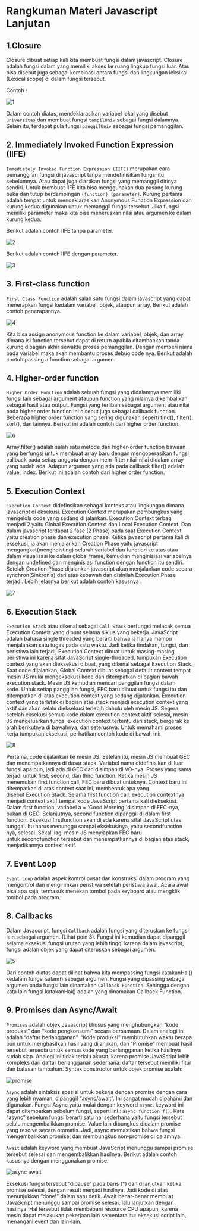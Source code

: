 # Rangkuman Materi Javascript Lanjutan
## 1.Closure
Closure dibuat setiap kali kita membuat fungsi dalam javascript. Closure adalah fungsi dalam yang memiliki akses ke ruang lingkup fungsi luar.
Atau bisa disebut juga sebagai kombinasi antara fungsi dan lingkungan leksikal (Lexical scope) di dalam fungsi tersebut.

Contoh : 

![1](https://user-images.githubusercontent.com/100962621/193505774-7337d6b8-02c3-45cd-88e8-b176501bd1eb.PNG)

Dalam contoh diatas, mendeklarasikan variabel lokal yang disebut `universitas` dan membuat fungsi `tampilUniv` sebagai fungsi dalamnya. Selain itu, terdapat pula
fungsi `panggilUniv` sebagai fungsi pemanggilan.

## 2. Immediately Invoked Function Expression (IIFE)
`Immediately Invoked Function Expression (IIFE)` merupakan cara pemanggilan fungsi di javascript tanpa mendefinisikan fungsi itu sebelumnya. Atau dapat juga diartikan
fungsi yang memanggil dirinya sendiri. Untuk membuat IIFE kita bisa menggunakan dua pasang kurung buka dan tutup berdampingan `(function) (parameter)`.
Kurung pertama adalah tempat untuk mendeklarasikan Anonymous Function Expression dan kurung kedua digunakan untuk memanggil fungsi tersebut. Jika fungsi memiliki
parameter maka kita bisa meneruskan nilai atau argumen ke dalam kurung kedua.

Berikut adalah contoh IIFE tanpa parameter.

![2](https://user-images.githubusercontent.com/100962621/193516890-1a662314-75f8-479f-81c6-a5596c17f018.PNG)

Berikut adalah contoh IIFE dengan parameter.

![3](https://user-images.githubusercontent.com/100962621/193518080-62e008cf-8dc8-4a58-b73e-8c2c44eb1e10.PNG)

## 3. First-class function
`First Class Function` adalah salah satu fungsi dalam javascript yang dapat menerapkan fungsi kedalam variabel, objek, ataupun array. Berikut adalah contoh penerapannya.

![4](https://user-images.githubusercontent.com/100962621/193523501-cd6fb9eb-835f-40b8-b09f-3b2daa3fb443.PNG)

Kita bisa assign anonymous function ke dalam variabel, objek, dan array dimana isi function tersebut dapat di return apabila ditambahkan tanda kurung dibagian akhir sewaktu proses pemanggilan. Dengan memberi nama pada variabel maka akan membantu proses debug code nya. Berikut adalah contoh passing a function sebagai argumen.

## 4. Higher-order function
`Higher Order Function` adalah sebuah fungsi yang didalamnya memiliki fungsi lain sebagai argument ataupun function yang nilainya dikembalikan sebagai hasil atau output. Fungsi yang terlibah sebagai argument atau nilai pada higher order function ini disebut juga sebagai callback function. Beberapa higher order function yang sering digunakan seperti find(), filter(), sort(), dan lainnya. Berikut ini adalah contoh dari higher order function.

![6](https://user-images.githubusercontent.com/100962621/193540547-32c7d76d-fb0f-4404-b02b-d903eeacfa8b.PNG)

Array.filter() adalah salah satu metode dari higher-order function bawaan yang berfungsi untuk membuat array baru dengan mengoperasikan fungsi callback pada setiap anggota dengan mem-filter nilai-nilai didalam array yang sudah ada. Adapun argumen yang ada pada callback filter() adalah: value, index.
Berikut ini adalah contoh dari higher order function.



## 5. Execution Context
`Execution Context` didefinsikan sebagai konteks atau lingkungan dimana javascript di eksekusi. Execution Context merupakan pembungkus yang mengelola code yang sedang di jalankan. Execution Context terbagi menjadi 2 yaitu Global Execution Context dan Local Execution Context. Dan dalam javascript terdapat 2 fase (2 Phase) pada saat Execution Context yaitu creation phase dan execution phase. Ketika javascript pertama kali di eksekusi, ia akan menjalankan Creation Phase yaitu javascript mengangkat(menghoisting) seluruh variabel dan function ke atas atau dalam visualisasi ke dalam global frame, kemudian menginisiasi variabelnya dengan undefined dan menginisiasi function dengan function itu sendiri. Setelah Creation Phase dijalankan javascript akan menjalankan code secara synchron(Sinkronis) dari atas kebawah dan disinilah Execution Phase terjadi. Lebih jelasnya berikut adalah contoh kasusnya :

![7](https://user-images.githubusercontent.com/100962621/193550086-38e78e7e-be05-45c5-aa77-2182e89da140.PNG)

## 6. Execution Stack
`Execution Stack` atau dikenal sebagai `Call Stack` berfungsi melacak semua Execution Context yang dibuat selama siklus yang bekerja. JavaScript adalah bahasa single threaded yang berarti bahwa ia hanya mampu menjalankan satu tugas pada satu waktu. Jadi ketika tindakan, fungsi, dan peristiwa lain terjadi, Execution Context dibuat untuk masing-masing peristiwa ini karena sifat JavaScript single-threaded, tumpukan Execution context yang akan dieksekusi dibuat, yang dikenal sebagai Execution Stack.
Saat code dijalankan, Global Context dibuat sebagai default context tempat mesin JS mulai mengeksekusi kode dan ditempatkan di bagian bawah execution stack. Mesin JS kemudian mencari panggilan fungsi dalam kode. Untuk setiap panggilan fungsi, FEC baru dibuat untuk fungsi itu dan ditempatkan di atas execution context yang sedang dijalankan. Execution context yang terletak di bagian atas stack menjadi execution context yang aktif dan akan selalu dieksekusi terlebih dahulu oleh mesin JS. Segera setelah eksekusi semua kode dalam execution context aktif selesai, mesin JS mengeluarkan fungsi execution context tertentu dari stack, bergerak ke arah berikutnya di bawahnya, dan seterusnya. Untuk memahami proses kerja tumpukan eksekusi, perhatikan contoh kode di bawah ini:

![8](https://user-images.githubusercontent.com/100962621/193573392-03613b22-dae3-4ba2-87b2-0e13c2f82321.PNG)

Pertama, code dijalankan ke mesin JS. Setelah itu, mesin JS membuat GEC dan menempatkannya di dasar stack. Variabel nama didefinisikan di luar fungsi apa pun, jadi ada di GEC dan disimpan di VO-nya. Proses yang sama terjadi untuk first, second, dan third function. Ketika mesin JS menemukan first function call, FEC baru dibuat untuknya. Context baru ini ditempatkan di atas context saat ini, membentuk apa yang disebut Execution Stack. Selama first function call, execution contextnya menjadi context aktif tempat kode JavaScript pertama kali dieksekusi. Dalam first function, variabel a = 'Good Morning!'disimpan di FEC-nya, bukan di GEC. Selanjutnya, second function dipanggil di dalam first function. Eksekusi firstfunction akan dijeda karena sifat JavaScript utas tunggal. Itu harus menunggu sampai eksekusinya, yaitu secondfunction nya, selesai. Sekali lagi mesin JS menyiapkan FEC baru untuk secondfunction tersebut dan menempatkannya di bagian atas stack, menjadikannya context aktif.


## 7. Event Loop
`Event Loop` adalah aspek kontrol pusat dan konstruksi dalam program yang mengontrol dan mengirimkan peristiwa setelah peristiwa awal. Acara awal bisa apa saja, termasuk menekan tombol pada keyboard atau mengklik tombol pada program.

## 8. Callbacks
Dalam Javascript, fungsi `Callback` adalah fungsi yang diteruskan ke fungsi lain sebagai argumen. (Lihat poin 3). Fungsi ini kemudian dapat dipanggil selama eksekusi fungsi urutan yang lebih tinggi karena dalam javascript, fungsi adalah objek yang dapat diteruskan sebagai argumen.

![5](https://user-images.githubusercontent.com/100962621/193526748-7fc553c7-d047-4ed4-94f7-5dedaeed71df.PNG)

Dari contoh diatas dapat dilihat bahwa kita mempassing fungsi katakanHai() kedalam fungsi salam() sebagai argumen. Fungsi yang dipassing sebagai argumen pada fungsi lain dinamakan `Callback Function`. Sehingga dengan kata lain fungsi katakanHai() adalah yang dinamakan Callback Function.

## 9. Promises dan Async/Await

`Promises` adalah objek Javascript khusus yang menghubungkan “kode produksi” dan “kode pengkonsumi” secara bersamaan. Dalam analogi ini adalah “daftar berlangganan”. “Kode produksi” membutuhkan waktu berapa pun untuk menghasilkan hasil yang dijanjikan, dan “Promise” membuat hasil tersebut tersedia untuk semua kode yang berlangganan ketika hasilnya sudah siap. Analogi ini tidak terlalu akurat, karena promise JavaScript lebih kompleks dari daftar berlangganan sederhana: daftar tersebut memiliki fitur dan batasan tambahan. Syntax constructor untuk objek promise adalah:

![promise](https://user-images.githubusercontent.com/100962621/193583974-f96985ab-a17a-40c5-8991-c6b0c480fda8.PNG)


`Async` adalah sintaksis spesial untuk bekerja dengan promise dengan cara yang lebih nyaman, dipanggil “async/await”. Ini sangat mudah dipahami dan digunakan. Fungsi Async yaitu mulai dengan keyword `async`. keyword ini dapat ditempatkan sebelum fungsi, seperti ini : `async function f()`. Kata “async” sebelum fungsi berarti satu hal sederhana yaitu fungsi tersebut selalu mengembalikkan promise. Value lain dibungkus didalam promise yang resolve secara otomatis. Jadi, async memastikan bahwa fungsi mengembalikkan promise, dan membungkus non-promise di dalamnya.

`Await` adalah keyword yang membuat JavaScript menunggu sampai promise tersebut selesai dan mengembalikkan hasilnya. Berikut adalah contoh kasusnya dengan menggunakan promise.

![async await](https://user-images.githubusercontent.com/100962621/193582678-4957ca93-8b81-445b-b869-1d46679ead9f.PNG)

Eksekusi fungsi tersebut “dipause” pada baris (*) dan dilanjutkan ketika promise selesai, dengan result menjadi hasilnya. Jadi kode di atas menunjukkan “done!” dalam satu detik. Await benar-benar membuat JavaScript menunggu sampai promise selesai, lalu lanjutkan dengan hasilnya. Hal tersebut tidak membebani resource CPU apapun, karena mesin dapat melakukan pekerjaan lain sementara itu: eksekusi script lain, menangani event dan lain-lain.

